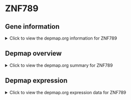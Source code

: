 <h1>ZNF789</h1>

<h2>Gene information</h2>
<details>
  <summary>Click to view the depmap.org information for ZNF789</summary>
  <iframe src="https://depmap.org/portal/gene/ZNF789?tab=about" style="border:none;width:100%;height:800px"></iframe>
</details>

<h2>Depmap overview</h2>
<details>
  <summary>Click to view the depmap.org summary for ZNF789</summary>
  <iframe src="https://depmap.org/portal/gene/ZNF789?tab=overview" style="border:none;width:100%;height:800px"></iframe>
</details>

<h2>Depmap expression</h2>
<details>
  <summary>Click to view the depmap.org expression data for ZNF789</summary>
  <iframe src="https://depmap.org/portal/gene/ZNF789?tab=characterization" style="border:none;width:100%;height:800px"></iframe>
</details>


<!--
<h2>Reactome Pathway diagram</h2>
PNAME
-->


